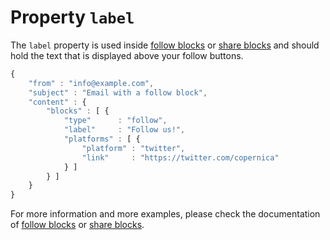 # Property `label`

The `label` property is used inside [follow blocks](copernica-docs:ResponsiveEmail/json/block-follow)
or [share blocks](copernica-docs:ResponsiveEmail/json/block-share)
and should hold the text that is displayed above your follow buttons.

```javascript
{
    "from" : "info@example.com",
    "subject" : "Email with a follow block",
    "content" : {
        "blocks" : [ {
            "type"      : "follow",
            "label"     : "Follow us!",
            "platforms" : [ {
                "platform" : "twitter",
                "link"     : "https://twitter.com/copernica"
            } ]
        } ]
    }
}
```

For more information and more examples, please check the documentation
of [follow blocks](copernica-docs:ResponsiveEmail/json/block-follow)
or [share blocks](copernica-docs:ResponsiveEmail/json/block-share).
